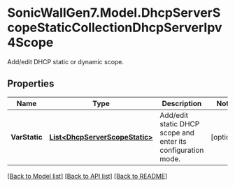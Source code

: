 # SonicWallGen7.Model.DhcpServerScopeStaticCollectionDhcpServerIpv4Scope
Add/edit DHCP static or dynamic scope.

## Properties

Name | Type | Description | Notes
------------ | ------------- | ------------- | -------------
**VarStatic** | [**List&lt;DhcpServerScopeStatic&gt;**](DhcpServerScopeStatic.md) | Add/edit static DHCP scope and enter its configuration mode. | [optional] 

[[Back to Model list]](../README.md#documentation-for-models) [[Back to API list]](../README.md#documentation-for-api-endpoints) [[Back to README]](../README.md)

